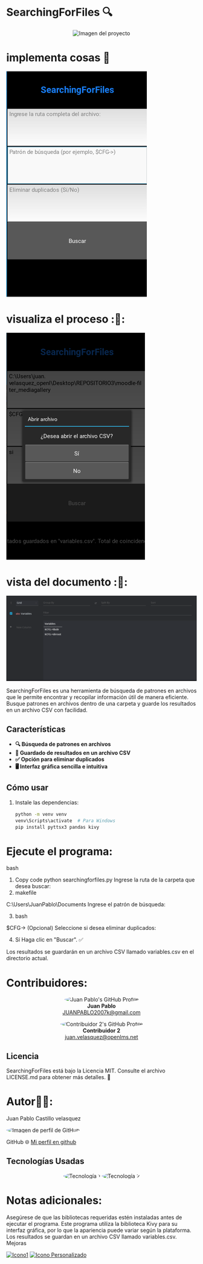 # SearchingForFiles 🔍

<p align="center">
  <img src="https://image.freepik.com/vector-gratis/bienvenidos-banner-cinta-vintage_136321-707.jpg" alt="Imagen del proyecto">
</p>

# implementa cosas 🚀

![Imagen del proyecto](./img/example1.png)

# visualiza el proceso ::thread::

![Imagen del proyecto](./img/example2.png)

# vista del documento ::monocle_face::

![Imagen del proyecto](./img/example3.png)

SearchingForFiles es una herramienta de búsqueda de patrones en archivos que le permite encontrar y recopilar información útil de manera eficiente. Busque patrones en archivos dentro de una carpeta y guarde los resultados en un archivo CSV con facilidad.

## Características

* **🔍 Búsqueda de patrones en archivos**
* **📁 Guardado de resultados en un archivo CSV**
* **✅ Opción para eliminar duplicados**
* **🖥️ Interfaz gráfica sencilla e intuitiva**

## Cómo usar

1. Instale las dependencias:

   ```bash
   python -m venv venv
   venv\Scripts\activate  # Para Windows
   pip install pyttsx3 pandas kivy
   ```

# Ejecute el programa:

bash

1. Copy code
   python searchingforfiles.py
   Ingrese la ruta de la carpeta que desea buscar:
2. makefile

C:\Users\JuanPablo\Documents
Ingrese el patrón de búsqueda:

3. bash

$CFG->
(Opcional) Seleccione si desea eliminar duplicados:

4. Sí
   Haga clic en "Buscar". ✅

Los resultados se guardarán en un archivo CSV llamado variables.csv en el directorio actual.

# Contribuidores:

<p align="center">
  <img src="https://avatars.githubusercontent.com/u/143448141?v=4" alt="Juan Pablo's GitHub Profile" width="100" height="100" style="border-radius: 50%;">
  <br>
  <strong>Juan Pablo</strong>
  <br>
  <a href="mailto:JUANPABLO2007k@gmail.com">JUANPABLO2007k@gmail.com</a>
</p>

<p align="center">
  <img src="https://avatars.githubusercontent.com/u/126941356?v=4" alt="Contribuidor 2's GitHub Profile" width="100" height="100" style="border-radius: 50%;">
  <br>
  <strong>Contribuidor 2</strong>
  <br>
  <a href="mailto:juan.velasquez@openlms.net">juan.velasquez@openlms.net</a>
</p>

## Licencia

SearchingForFiles está bajo la Licencia MIT. Consulte el archivo LICENSE.md para obtener más detalles. 📄

# Autor:technologist::

Juan Pablo Castillo velasquez

<img src="https://avatars.githubusercontent.com/u/143448141?v=4" alt="Imagen de perfil de GitHub" width="100" height="100" style="border-radius:50%">

GitHub 🌐  [Mi perfil en github](https://github.com/JuanPablo-Openlms)

## Tecnologías Usadas

<p align="center">
  <img src="https://cdn.icon-icons.com/icons2/1508/PNG/512/python_104451.png" alt="Tecnología 1" width="100" height="100" style="border-radius: 50%;">
  <img src="https://cdn.icon-icons.com/icons2/2107/PNG/512/file_type_kivy_icon_130489.png" alt="Tecnología 2" width="100" height="100" style="border-radius: 50%;">

</p>

# Notas adicionales:

Asegúrese de que las bibliotecas requeridas estén instaladas antes de ejecutar el programa.
Este programa utiliza la biblioteca Kivy para su interfaz gráfica, por lo que la apariencia puede variar según la plataforma.
Los resultados se guardan en un archivo CSV llamado variables.csv.
Mejoras

[![Icono1](✨)](./project0.1.py)
[![Icono Personalizado](🔨)](./img)
